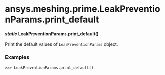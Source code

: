 <a id="ansys-meshing-prime-leakpreventionparams-print-default"></a>

# ansys.meshing.prime.LeakPreventionParams.print_default

<a id="ansys.meshing.prime.LeakPreventionParams.print_default"></a>

#### *static* LeakPreventionParams.print_default()

Print the default values of `LeakPreventionParams` object.

### Examples

```pycon
>>> LeakPreventionParams.print_default()
```

<!-- !! processed by numpydoc !! -->
